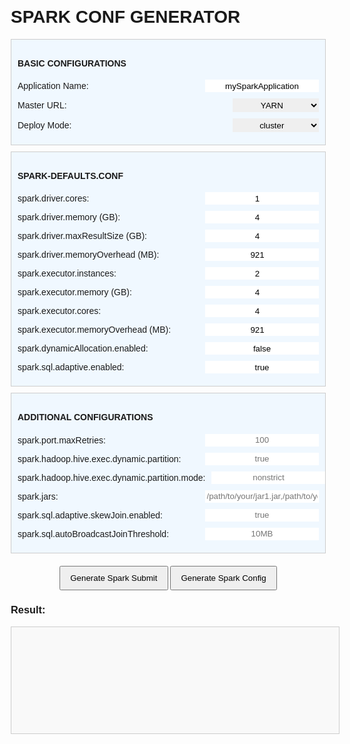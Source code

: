 <html lang="en">

<head>
    <meta charset="UTF-8">
    <meta name="viewport" content="width=device-width, initial-scale=1.0">
    <title>Spark Submit Command Generator</title>
    <style>
        body {
            font-family: Avenir, Helvetica, Arial, sans-serif;;
            margin: 20px;
        }
        .form-group {
            display: flex;
            align-items: center;
            margin-bottom: 10px;
        }
        label {
            flex: 1;
            /* Adjusts label width */
            margin-right: 10px;
            /* Space between label and input */
        }
        select, input {
            flex: 0.4;
            /* Adjusts input width for text and select */
            padding: 2.5px;
            box-sizing: border-box;
            border: none;
            text-align: center;
            /* Ensures padding is included in the width */
        }
        button {
            padding: 10px 15px;
        }
        #output {
            width: 100%;
            /* Make the output box full width */
            height: 150px;
            /* Set a height for the output box */
            padding: 10px;
            /* Add padding for better readability */
            border: 1px solid #ccc;
            /* Add a border */
            overflow: auto;
            /* Allow scrolling if content overflows */
            white-space: pre-wrap;
            /* Preserve whitespace and wrap text */
            background-color: #f9f9f9;
            /* Light background for better visibility */
        }
        .spark-defaults-conf,
        .additional-conf,
        .basic-conf {
            background-color: #f0f8ff;
            /* Light blue background for both sections */
            padding: 10px;
            /* Padding around the sections */
            border: 1px solid #ccc;
            /* Border for visual separation */
            margin-top: 10px;
            /* Space above the sections */
        }
        .generator {
            margin-top: 20px;
            /* Add space above the button */
            margin-bottom: 20px;
            /* Add space below the button */
            text-align: center;
            /* Center the button */
        }
    </style>
</head>

<body>
    <h1>SPARK CONF GENERATOR</h1>
    <form id="sparkSubmitForm">
        <div class="basic-conf">
            <h4>BASIC CONFIGURATIONS</h4>
            <div class="form-group">
                <label for="appName">Application Name:</label>
                <input type="text" id="appName" value="mySparkApplication" required>
            </div>
            <div class="form-group">
                <label for="master">Master URL:</label>
                <select id="master" required>
                    <option value="yarn">YARN</option>
                    <option value="local">local</option>
                    <option value="mesos">Mesos</option>
                    <option value="k8s">Kubernetes</option>
                </select>
            </div>
            <div class="form-group">
                <label for="deployMode">Deploy Mode:</label>
                <select id="deployMode" required>
                    <option value="cluster">cluster</option>
                    <option value="client">client</option>
                </select>
            </div>
        </div>
        <div class="spark-defaults-conf">
            <h4>SPARK-DEFAULTS.CONF</h4>
            <div class="form-group">
                <label for="driverCores">spark.driver.cores:</label>
                <input type="number" id="driverCores" value="1">
            </div>
            <div class="form-group">
                <label for="driverMemory">spark.driver.memory (GB):</label>
                <input type="number" id="driverMemory" value="4">
            </div>
            <div class="form-group">
                <label for="driverMaxResultSize">spark.driver.maxResultSize (GB):</label>
                <input type="number" id="driverMaxResultSize" value="4">
            </div>
            <div class="form-group">
                <label for="driverMemoryOverhead">spark.driver.memoryOverhead (MB):</label>
                <input type="number" id="driverMemoryOverhead" value="921">
            </div>
            <div class="form-group">
                <label for="executorInstances">spark.executor.instances:</label>
                <input type="number" id="executorInstances" value="2">
            </div>
            <div class="form-group">
                <label for="executorMemory">spark.executor.memory (GB):</label>
                <input type="number" id="executorMemory" value="4">
            </div>
            <div class="form-group">
                <label for="executorCores">spark.executor.cores:</label>
                <input type="number" id="executorCores" value="4">
            </div>       
            <div class="form-group">
                <label for="executorMemoryOverhead">spark.executor.memoryOverhead (MB):</label>
                <input type="number" id="executorMemoryOverhead" value="921">
            </div>
            <div class="form-group">
                <label for="dynamicAllocation">spark.dynamicAllocation.enabled:</label>
                <input type="text" id="dynamicAllocation" value="false">
            </div>            
            <div class="form-group">
                <label for="adaptiveQueryExecution">spark.sql.adaptive.enabled:</label>
                <input type="text" id="adaptiveQueryExecution" value="true">
            </div>
        </div>
        <div class="additional-conf">
            <h4>ADDITIONAL CONFIGURATIONS</h4>
            <div class="form-group">
                <label for="portMaxRetries">spark.port.maxRetries:</label>
                <input type="text" id="portMaxRetries" placeholder="100">
            </div>
            <div class="form-group">
                <label for="hiveDynamicPartition">spark.hadoop.hive.exec.dynamic.partition:</label>
                <input type="text" id="hiveDynamicPartition" placeholder="true">
            </div>
            <div class="form-group">
                <label for="hiveDynamicPartitionMode">spark.hadoop.hive.exec.dynamic.partition.mode:</label>
                <input type="text" id="hiveDynamicPartitionMode" placeholder="nonstrict">
            </div>
            <div class="form-group">
                <label for="sparkJar">spark.jars:</label>
                <input type="text" id="sparkJar" placeholder="/path/to/your/jar1.jar,/path/to/your/jar2.jar">
            </div>
            <div class="form-group">
                <label for="sparkSqlAdaptiveSkewJoin">spark.sql.adaptive.skewJoin.enabled:</label>
                <input type="text" id="sparkSqlAdaptiveSkewJoin" placeholder="true">
            </div>
            <div class="form-group">
                <label for="sparkSqlAutoBroadcastJoinThreshold">spark.sql.autoBroadcastJoinThreshold:</label>
                <input type="text" id="sparkSqlAutoBroadcastJoinThreshold" placeholder="10MB">
            </div>           
        </div>
        <div class="generator">
            <button type="submit" id="generateSubmit">Generate Spark Submit</button>
            <button type="submit" id="generateConf">Generate Spark Config</button>
        </div>
    </form>
    <h3>Result:</h3>
    <pre id="output"></pre>
    <script>
        document.getElementById('generateSubmit').addEventListener('click', function (event) {
            event.preventDefault();
            const appName = document.getElementById('appName').value;
            const master = document.getElementById('master').value;
            const deployMode = document.getElementById('deployMode').value;
            const driverCores = document.getElementById('driverCores').value;
            const driverMemory = document.getElementById('driverMemory').value;
            const driverMemoryOverhead = document.getElementById('driverMemoryOverhead').value;
            const driverMaxResultSize = document.getElementById('driverMaxResultSize').value;
            const executorInstances = document.getElementById('executorInstances').value;
            const executorMemory = document.getElementById('executorMemory').value;
            const executorCores = document.getElementById('executorCores').value;
            const executorMemoryOverhead = document.getElementById('executorMemoryOverhead').value;
            const dynamicAllocation = document.getElementById('dynamicAllocation').value;
            const adaptiveQueryExecution = document.getElementById('adaptiveQueryExecution').value;
            const portMaxRetries = document.getElementById('portMaxRetries').value;
            const hiveDynamicPartition = document.getElementById('hiveDynamicPartition').value;
            const hiveDynamicPartitionMode = document.getElementById('hiveDynamicPartitionMode').value;
            const sparkJar = document.getElementById('sparkJar').value;
            const command = `spark3-submit \\\n` +
            // basic configuration
            `--name "${appName}" \\\n` +
            `--master ${master} \\\n` +
            `--deploy-mode ${deployMode} \\\n` +
            // spark-default config
            `--driver-cores ${driverCores} \\\n` +
            `--driver-memory ${driverMemory}g \\\n` +
            `--num-executors ${executorInstances} \\\n` +
            `--executor-memory ${executorMemory}g \\\n` +
            `--executor-cores ${executorCores} \\\n` +
            `--conf spark.driver.memoryOverhead=${driverMemoryOverhead}m \\\n` +
            `--conf spark.executor.memoryOverhead=${executorMemoryOverhead}m \\\n` +
            `--conf spark.driver.driverMaxResultSize=${driverMaxResultSize}g \\\n` +
            `--conf spark.dynamicAllocation.enabled=${dynamicAllocation} \\\n` +
            `--conf spark.sql.adaptive.enabled=${adaptiveQueryExecution} \\\n` +
            // additional configurations
            `${portMaxRetries ? `--conf spark.port.maxRetries=${portMaxRetries} \\\n` : ''}` +
            `${hiveDynamicPartition ? `--conf spark.hadoop.hive.exec.dynamic.partition=${hiveDynamicPartition} \\\n` : ''}` +
            `${hiveDynamicPartitionMode ? `--conf spark.hadoop.hive.exec.dynamic.partition.mode${hiveDynamicPartitionMode} \\\n` : ''}` +
            `${sparkJar ? `--jars=${sparkJar} \\\n` : ''}` +
            `main.py`;
            document.getElementById('output').textContent = command;
        });
        document.getElementById('generateConf').addEventListener('click', function (event) {
            event.preventDefault();
            const appName = document.getElementById('appName').value;
            const master = document.getElementById('master').value;
            const deployMode = document.getElementById('deployMode').value;
            const driverCores = document.getElementById('driverCores').value;
            const driverMemory = document.getElementById('driverMemory').value;
            const driverMemoryOverhead = document.getElementById('driverMemoryOverhead').value;
            const driverMaxResultSize = document.getElementById('driverMaxResultSize').value;
            const executorInstances = document.getElementById('executorInstances').value;
            const executorMemory = document.getElementById('executorMemory').value;
            const executorCores = document.getElementById('executorCores').value;
            const executorMemoryOverhead = document.getElementById('executorMemoryOverhead').value;
            const dynamicAllocation = document.getElementById('dynamicAllocation').value;
            const adaptiveQueryExecution = document.getElementById('adaptiveQueryExecution').value;
            const portMaxRetries = document.getElementById('portMaxRetries').value;
            const hiveDynamicPartition = document.getElementById('hiveDynamicPartition').value;
            const hiveDynamicPartitionMode = document.getElementById('hiveDynamicPartitionMode').value;
            const sparkJar = document.getElementById('sparkJar').value;
            const confDict = 
        `{
            "spark.master": "${master}",
            "spark.driver.cores": ${driverCores},
            "spark.driver.memory": "${driverMemory}g",
            "spark.executor.instances": ${executorInstances},
            "spark.executor.cores": ${executorCores},
            "spark.executor.memory": "${executorMemory}g",
            "spark.port.maxRetries": ${document.getElementById('portMaxRetries').value},            
            "spark.hadoop.hive.exec.dynamic.partition": ${hiveDynamicPartition === "true" ? "True" : "False"},
            "spark.hadoop.hive.exec.dynamic.partition.mode": "${hiveDynamicPartitionMode}",
            "spark.dynamicAllocation.enabled": ${dynamicAllocation === "true" ? "True" : "False"}
        }`;
            document.getElementById('output').textContent = confDict;
        });
    </script>
</body>

</html>